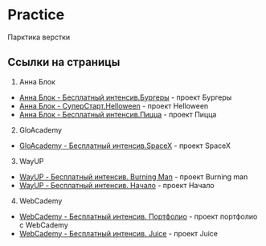# Practice
Парктика верстки

## Ссылки на страницы

1. Анна Блок
  * [Анна Блок - Бесплатный  интенсив.Бургеры](/TypeVerstal/Burgery/site/index.html) - проект Бургеры
  * [Анна Блок - СуперСтарт.Helloween](/TypeVerstal/SuperStart/helloween/index.html) - проект Helloween
  * [Анна Блок - Бесплатный  интенсив.Пицца](/TypeVerstal/Pizza/index.html) - проект Пицца
2. GloAcademy
  * [GloAcademy - Бесплатный  интенсив.SpaceX](/GloAcademy/SpaceX/index.html) - проект SpaceX
3. WayUP
  * [WayUP - Бесплатный  интенсив. Burning Man](/WayUP/BurningMan/index.html) - проект Burning man
  * [WayUP - Бесплатный  интенсив. Начало](/WayUP/VerstkaBegin/Site/index.html) - проект Начало
4. WebCademy
  * [WebCademy - Бесплатный интенсив. Портфолио](/WebCademy/CreateSite/index.html) - проект портфолио с WebCademy
  * [WebCademy - Бесплатный интенсив. Juice](/WebCademy/Juice/index.html) - проект Juice

 


